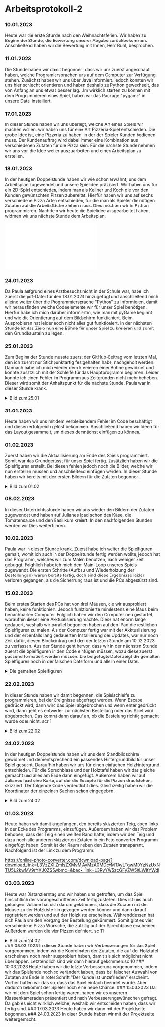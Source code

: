 # Arbeitsprotokoll-2

### 10.01.2023
Heute war die erste Stunde nach den Weihnachtsferien. Wir haben zu Beginn der Stunde, die Bewertung unserer Abgabe zurückbekommen. Anschließend haben wir die Bewertung mit Ihnen, Herr Buhl, besprochen.

### 11.01.2023
Die Stunde haben wir damit begonnen, dass wir uns zuerst angeschaut haben, welche Programiersprachen uns auf dem Computer zur Verfügung stehen. Zunächst haben wir uns über Java informiert, jedoch konnten wir uns hier schlecht orientieren und haben deshalb zu Python gewechselt, das von Anfang an uns etwas besser lag.
Um wirklich starten zu können mit dem Programmieren eines Spiel, haben wir das Package "pygame" in unsere Datei installiert.

### 17.01.2023
In dieser Stunde haben wir uns überlegt, welche Art eines Spiels wir machen wollen. wir haben uns für eine Art Pizzeria-Spiel entschieden. Die grobe Idee ist, eine Pizzeria zu haben, in der der Spieler Kunden bedienen muss. Der Kundenauftrag wird dabei immer eine Kombination aus verschiedenen Zutaten für die Pizza sein. Für die nächste Stunde nehmen wir uns vor, die Idee weiter auszuarbeiten und einen Arbeitsplan zu erstellen. 

### 18.01.2023
In der heutigen Doppelstunde haben wir wie schon erwähnt, uns dem Arbeitsplan zugewendet und unsere Spielidee präzisiert. Wir haben uns für ein 2D-Spiel entschieden, indem man als Kellner und Koch die von den Kunden gewünschten Pizzen zubereitet. Hierfür haben wir uns auf sechs verschiedene Pizza Arten entschieden, für die man als Spieler die nötigen Zutaten auf die Arbeitsfläche ziehen muss. Dies möchten wir in Python programmieren. Nachdem wir heute die Spielidee ausgearbeitet haben, widmen wir uns nächste Stunde dem Arbeitsplan.

![Spielidee](Pizzeria.pdf "Spielidee")

### 24.01.2023
Da Paula aufgrund eines Arztbesuchs nicht in der Schule war, habe ich zuerst die pdf-Datei für den 18.01.2023 hinzugefügt und anschließend mich alleine weiter über die Programmiersprache "Python" zu informieren, damit wir herausfinden welche Codeelemente wir für unser Spiel benötigen. Hierfür habe ich mich darüber informiertm, wie man mit pyGame beginnt und wie die Orientierung auf dem Bildschirm funktioniert. Beim Ausprobieren hat leider noch nicht alles gut funktioniert. In der nächsten Stunde ist das Zielo nun eine Bühne für unser Spiel zu kreieren und somit den Grundbaustein zu legen.

### 25.01.2023
Zum Beginn der Stunde musste zuerst der GitHub-Beitrag vom letzten Mal, den ich zuerst nur Stichpunktartig festgehalten habe, nachgeholt werden. Dannach habe ich mich wieder dem kreeieren einer Bühne gewidmet und konnte zusätzlich mit der Schleife für das Hauptprogramm beginnen. Leider konnte ich einen Fehler im Programm aus Zeitgründen nicht mehr beheben. Dieser wird somit der Anhaltspunkt für die nächste Stunde. Paula war in dieser Stunde krank.
<details>
<summary> Bild zum 25.01 </summary>

![Bild](Screenshot25.01.png)
  
</details>
  
### 31.01.2023
Heute haben wir uns mit dem verbleibendem Fehler im Code beschäftigt und diesen erfolgreich gelöst bekommen. Anschließend haben wir Ideen für das Layout gesammelt, um dieses demnächst einfügen zu können.

### 01.02.2023
Zuerst haben wir die Aktuallisierung am Ende des Spiels programmiert. Somit war das Grundgerüsst für unser Spiel fertig. Zusätzlich haben wir die Spielfiguren erstellt. Bei diesen fehlen jedoch noch die Bilder, welche wir nun erstellen müssen und anschließend einfügen werden. In dieser Stunde haben wir bereits mit den ersten Bildern für die Zutaten begonnen.
<details>
<summary> Bild zum 01.02 </summary>

![Bild](Screenshot01.02.png)
 
</details>

### 08.02.2023
In dieser Unterrichtsstunde haben wir uns wieder den Bildern der Zutaten zugewendet und haben auf Julianes Ipad schon den Käse, die Tomatensauce und den Basilikum kreiert. In den nachfolgenden Stunden werden wir Dies weiterführen.

### 10.02.2023
Paula war in dieser Stunde krank. Zuerst habe ich weiter die Spielfiguren gemalt, womit ich auch in der Doppelstunde fertig werden wollte, jedoch hat das Programm, welches wir zum Malen benutzen, nach weniger Zeit gebuggt. Folghlich habe ich mich dem Main-Loop unseres Spiels zugewandt. Die ersten Schritte (Aufbau und Wiederholzung der Bestellungen) waren bereits fertig, doch sind diese Ergebnisse leider verloren gegangen, als die Sicherrung raus ist und die PCs abgestürzt sind.

### 15.02.2023
Beim ersten Starten des PCs hat von drei Mäusen, die wir ausprobiert haben, keine funktioniert. Jedoch funktionierte mindestens eine Maus beim benachbarten Computer. Folglich haben wir den Computer neu gestartet, woraufhin dieser eine Akktualisierung machte. Diese hat enorm lange gedauert, weshalb wir parallel begonnen haben auf den IPad die restlichen Spielfiguren zu malen. Als der Computer fertig war mit der Akktualisierung und der erbenfalls lang gedauerten Installierung der Updates, war nur noch Zeit dafür, diesen Blockeintrag und den der letzten Stunde am 10.02.2023 zu verfassen. Aus der Stunde geht hervor, dass wir in der nächsten Stunde zuerst die Spielfiguren in den Code einfügen müssen, wozu diese zuerst passend formatiert werden müssen. Die beigefügte Datei zeigt die gemalten Spielfiguren noch in der falschen Dateiform und alle in einer Datei.
<details>
<summary> Die gemalten Spielfiguren </summary>
</details>

### 22.02.2023
In dieser Stunde haben wir damit begonnen, die Spielschleife zu programmieren, bei der Ereignisse abgefragt werden. Wenn Escape gedrückt wird, dann wird das Spiel abgebrochen und wenn enter gedrückt wird, dann geht es entweder zur nächsten Bestellung oder das Spiel wird abgebrochen. Das kommt dann darauf an, ob die Bestelung richtig gemacht wurde oder nicht. scr 1
<details>
<summary> Bild zum 22.02 </summary>

![Bild](Screenshot1.png)
  
</details>

### 24.02.2023
In der heutigen Doppelstunde haben wir uns dem Standbildschirm gewidmet und dementsprechend ein passendes Hintergrundbild für unser Spiel gesucht. Daraufhin haben wir uns für einen einfachen Holzhintergrund entschieden. Für die Sprechblase und der Holztafel haben wir das gleiche gemacht und alles am Ende dann eingefügt. Außerdem haben wir auf Julianes Ipad eine Karte, auf der die Rezepte für die Pizzen draufstehen, skizziert. Der folgende Code verdeutlicht dies. Gleichzeitig haben wir die Koordinaten der einzelnen Sachen schon eingegeben. 
<details>
<summary> Bild zum 24.02 </summary>

![Bild](Screenshot7.png)
  
</details>

### 01.03.2023
Heute haben wir damit angefangen, den bereits skizzierten Teig, oben links in der Ecke des Programms, einzufügen. Außerdem haben wir das Problem behoben, dass der Teig einen weißen Rand hatte, indem wir den Teig und dazu noch alle anderen skizzierten Zutaten in ein Foto converter Programm eingefügt haben. Somit ist der Raum neben den Zutaten transparent. Nachfolgend ist der Link zu dem Programm:

https://online-photo-converter.com/download-page?download_link=L3VzZXItZmlsZXMvMjAyMzA0MDcyMTAyLTgwMDYzNzUxNTU5L2kwMV9rYXJ0ZS5wbmc=&back_link=L3RyYW5zcGFyZW50LWltYWdl


### 03.03.2023
Heute war Distanzlerntag und wir haben uns getroffen, um das Spiel hinsichtlich der vorangeschrittenen Zeit fertigzustellen. Dies ist uns auch gelungen: Juliane hat sich darum gekümmert, dass die Zutaten mit der Mouse zu der Holzkiste hin gezogen werden können und dann darauf regristriert werden und auf der Holzkiste erscheinen. Währenddessen hat sich Paula um den Vorgang der Bestellung gekümmert. Somit gibt es vier verschiedene Pizza Wünsche, die zufällig auf der Sprechblase erscheinen. Außerdem wurden die vier Pizzen definiert. sc 11
<details>
<summary> Bild zum 24.02 </summary>

![Bild](Screenshot 7.png)
  
</details>
### 08.03.2023
In dieser Stunde haben wir Verbesserungen für das Spiel vorgenommen, indem wir die Koordinaten der Zutaten, die auf der Holztafel erscheinen, noch mehr ausprobiert haben, damit sie sich möglichst nicht überlappen. Letztendlich sind wir dann hierauf gekommen:sc 10
### 10.03.2023
Heute haben wir die letzte Verbesserung vorgenommen, indem wir das Spielende noch so verändert haben, dass bei falscher Auswahl von Zutaten am Ende in roter Schrift "Der Kunde ist unzufrieden" erscheint. Vorher hatten wir das so, dass das Spiel einfach beendet wurde. Aber dadurch bekommt der Spieler noch eine neue Chance.
### 15.03.2023
Da wir mit dem Spiel schon fertig waren, haben wir es unserern Klassenkameraden präsentiert und nach Verbesserungswünschen gefragt. Da gab es nicht wirklich welche, weshalb wir entscheiden haben, dass wir fertig sind.
### 17.03.2023
Heute haben wir dann mit der Projektseite begonnen.
### 24.03.2023
In diser Stunde haben wir mit der Projektseite weitergemacht.
